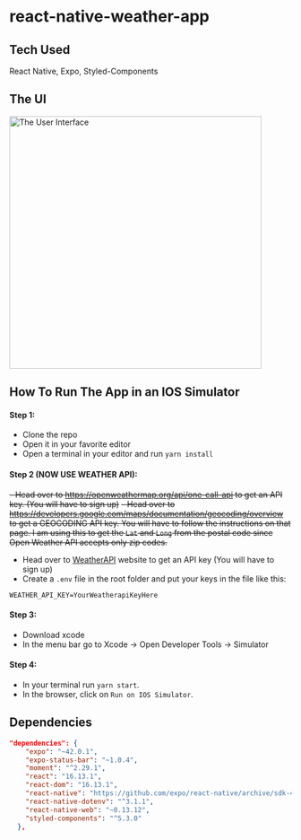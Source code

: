 # react-native-weather-app

## Tech Used

React Native, Expo, Styled-Components

## The UI

<img src="https://user-images.githubusercontent.com/66086002/128897371-581a3344-cf63-4b47-bdb5-eebf87affc77.png" alt="The User Interface" width="450"/>


## How To Run The App in an IOS Simulator

#### Step 1: 
- Clone the repo
- Open it in your favorite editor
- Open a terminal in your editor and run `yarn install`

#### Step 2 (NOW USE WEATHER API): 
~~- Head over to https://openweathermap.org/api/one-call-api to get an API key. (You will have to sign up)~~
~~- Head over to https://developers.google.com/maps/documentation/geocoding/overview to get a GEOCODING API key. You will have to follow the instructions on that page. I am using this to get the `Lat` and `Long` from the postal code since Open Weather API accepts only zip codes.~~
- Head over to [WeatherAPI](https://www.weatherapi.com/) website to get an API key (You will have to sign up)
- Create a `.env` file in the root folder and put your keys in the file like this:

```
WEATHER_API_KEY=YourWeatherapiKeyHere
```

#### Step 3:

- Download xcode 
- In the menu bar go to Xcode -> Open Developer Tools -> Simulator

#### Step 4: 

- In your terminal run `yarn start`. 
- In the browser, click on `Run on IOS Simulator`.

## Dependencies 

```json
"dependencies": {
    "expo": "~42.0.1",
    "expo-status-bar": "~1.0.4",
    "moment": "^2.29.1",
    "react": "16.13.1",
    "react-dom": "16.13.1",
    "react-native": "https://github.com/expo/react-native/archive/sdk-42.0.0.tar.gz",
    "react-native-dotenv": "^3.1.1",
    "react-native-web": "~0.13.12",
    "styled-components": "^5.3.0"
  },
  
  ```
